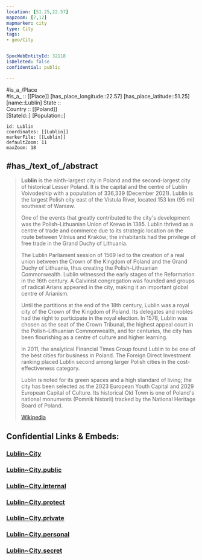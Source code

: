 ```yaml
---
location: [51.25,22.57] 
mapzoom: [7,12] 
mapmarker: city 
type: City
tags:
- geo/City


SpocWebEntityId: 32118
isDeleted: false
confidential: public

---
```


#is_a_/Place  
#is_a_ :: [[Place]] 
[has_place_longitude::22.57] 
[has_place_latitude::51.25] 
[name::Lublin] 
State ::  
Country :: [[Poland]]  
[StateId::] 
[Population::] 



```leaflet
id: Lublin
coordinates: [[Lublin]] 
markerFile: [[Lublin]] 
defaultZoom: 11 
maxZoom: 18
```


## #has_/text_of_/abstract 

> **Lublin** is the ninth-largest city in Poland 
> and the second-largest city of historical Lesser Poland. 
> It is the capital and the centre of Lublin Voivodeship 
> with a population of 336,339 (December 2021). 
> Lublin is the largest Polish city east of the Vistula River, 
> located 153 km (95 mi) southeast of Warsaw.
>
> One of the events that greatly contributed to the city's development 
> was the Polish–Lithuanian Union of Krewo in 1385. 
> Lublin thrived as a centre of trade and commerce 
> due to its strategic location on the route between Vilnius and Kraków; 
> the inhabitants had the privilege of free trade in the Grand Duchy of Lithuania. 
> 
> The Lublin Parliament session of 1569 led to the creation of 
> a real union between the Crown of the Kingdom of Poland 
> and the Grand Duchy of Lithuania, 
> thus creating the Polish–Lithuanian Commonwealth. 
> Lublin witnessed the early stages of the Reformation in the 16th century. 
> A Calvinist congregation was founded 
> and groups of radical Arians appeared in the city, 
> making it an important global centre of Arianism.
>
> Until the partitions at the end of the 18th century, 
> Lublin was a royal city of the Crown of the Kingdom of Poland. 
> Its delegates and nobles had the right to participate in the royal election. 
> In 1578, Lublin was chosen as the seat of the Crown Tribunal, 
> the highest appeal court in the Polish–Lithuanian Commonwealth, 
> and for centuries, the city has been flourishing 
> as a centre of culture and higher learning.
>
> In 2011, the analytical Financial Times Group 
> found Lublin to be one of the best cities for business in Poland. 
> The Foreign Direct Investment ranking placed Lublin second 
> among larger Polish cities in the cost-effectiveness category. 
> 
> Lublin is noted for its green spaces and a high standard of living; 
> the city has been selected as the 2023 European Youth Capital 
> and 2029 European Capital of Culture. 
> Its historical Old Town is one of Poland's national monuments (Pomnik historii) 
> tracked by the National Heritage Board of Poland.
>
> [Wikipedia](https://en.wikipedia.org/wiki/Lublin)


## Confidential Links & Embeds: 

### [Lublin~City](/_Standards/Earth/Continent/Europe/Europe~East/Poland/Provinces~Poland/Lublin,Province/counties~Lubelskie/Lublin,County/cities~Lublin/Lublin~City.md) 

### [Lublin~City.public](/_public/Earth/Continent/Europe/Europe~East/Poland/Provinces~Poland/Lublin,Province/counties~Lubelskie/Lublin,County/cities~Lublin/Lublin~City.public.md) 

### [Lublin~City.internal](/_internal/Earth/Continent/Europe/Europe~East/Poland/Provinces~Poland/Lublin,Province/counties~Lubelskie/Lublin,County/cities~Lublin/Lublin~City.internal.md) 

### [Lublin~City.protect](/_protect/Earth/Continent/Europe/Europe~East/Poland/Provinces~Poland/Lublin,Province/counties~Lubelskie/Lublin,County/cities~Lublin/Lublin~City.protect.md) 

### [Lublin~City.private](/_private/Earth/Continent/Europe/Europe~East/Poland/Provinces~Poland/Lublin,Province/counties~Lubelskie/Lublin,County/cities~Lublin/Lublin~City.private.md) 

### [Lublin~City.personal](/_personal/Earth/Continent/Europe/Europe~East/Poland/Provinces~Poland/Lublin,Province/counties~Lubelskie/Lublin,County/cities~Lublin/Lublin~City.personal.md) 

### [Lublin~City.secret](/_secret/Earth/Continent/Europe/Europe~East/Poland/Provinces~Poland/Lublin,Province/counties~Lubelskie/Lublin,County/cities~Lublin/Lublin~City.secret.md)


